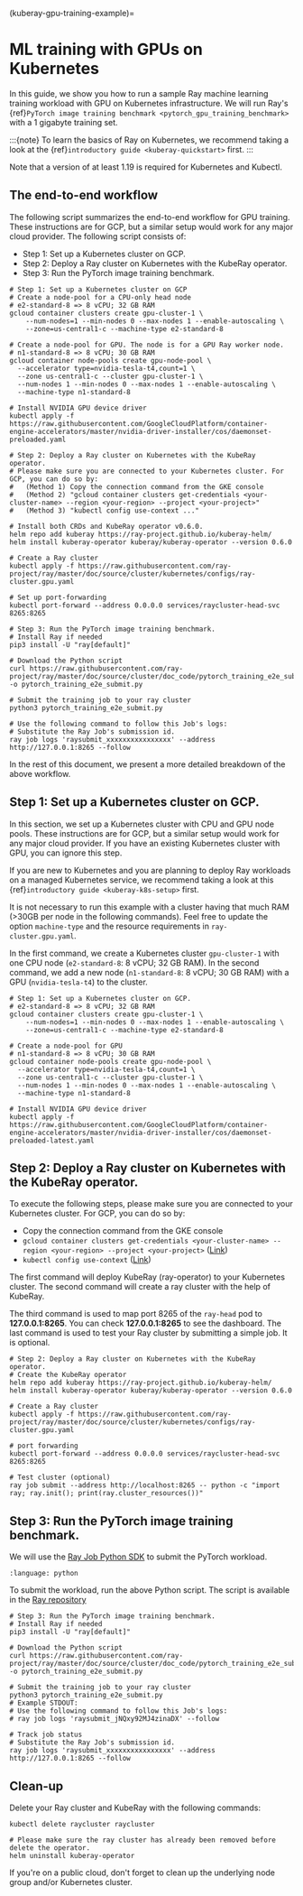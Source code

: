 (kuberay-gpu-training-example)=

# ML training with GPUs on Kubernetes
In this guide, we show you how to run a sample Ray machine learning training workload with GPU on Kubernetes infrastructure. We will run Ray's {ref}`PyTorch image training benchmark <pytorch_gpu_training_benchmark>` with a 1 gigabyte training set.

:::{note}
To learn the basics of Ray on Kubernetes, we recommend taking a look
at the {ref}`introductory guide <kuberay-quickstart>` first.
:::

Note that a version of at least 1.19 is required for Kubernetes and Kubectl.

## The end-to-end workflow
The following script summarizes the end-to-end workflow for GPU training. These instructions are for GCP, but a similar setup would work for any major cloud provider. The following script consists of:
- Step 1: Set up a Kubernetes cluster on GCP.
- Step 2: Deploy a Ray cluster on Kubernetes with the KubeRay operator.
- Step 3: Run the PyTorch image training benchmark.
```shell
# Step 1: Set up a Kubernetes cluster on GCP
# Create a node-pool for a CPU-only head node
# e2-standard-8 => 8 vCPU; 32 GB RAM
gcloud container clusters create gpu-cluster-1 \
    --num-nodes=1 --min-nodes 0 --max-nodes 1 --enable-autoscaling \
    --zone=us-central1-c --machine-type e2-standard-8

# Create a node-pool for GPU. The node is for a GPU Ray worker node.
# n1-standard-8 => 8 vCPU; 30 GB RAM
gcloud container node-pools create gpu-node-pool \
  --accelerator type=nvidia-tesla-t4,count=1 \
  --zone us-central1-c --cluster gpu-cluster-1 \
  --num-nodes 1 --min-nodes 0 --max-nodes 1 --enable-autoscaling \
  --machine-type n1-standard-8

# Install NVIDIA GPU device driver
kubectl apply -f https://raw.githubusercontent.com/GoogleCloudPlatform/container-engine-accelerators/master/nvidia-driver-installer/cos/daemonset-preloaded.yaml

# Step 2: Deploy a Ray cluster on Kubernetes with the KubeRay operator.
# Please make sure you are connected to your Kubernetes cluster. For GCP, you can do so by:
#   (Method 1) Copy the connection command from the GKE console
#   (Method 2) "gcloud container clusters get-credentials <your-cluster-name> --region <your-region> --project <your-project>"
#   (Method 3) "kubectl config use-context ..."

# Install both CRDs and KubeRay operator v0.6.0.
helm repo add kuberay https://ray-project.github.io/kuberay-helm/
helm install kuberay-operator kuberay/kuberay-operator --version 0.6.0

# Create a Ray cluster
kubectl apply -f https://raw.githubusercontent.com/ray-project/ray/master/doc/source/cluster/kubernetes/configs/ray-cluster.gpu.yaml

# Set up port-forwarding
kubectl port-forward --address 0.0.0.0 services/raycluster-head-svc 8265:8265

# Step 3: Run the PyTorch image training benchmark.
# Install Ray if needed
pip3 install -U "ray[default]"

# Download the Python script
curl https://raw.githubusercontent.com/ray-project/ray/master/doc/source/cluster/doc_code/pytorch_training_e2e_submit.py -o pytorch_training_e2e_submit.py

# Submit the training job to your ray cluster
python3 pytorch_training_e2e_submit.py

# Use the following command to follow this Job's logs:
# Substitute the Ray Job's submission id.
ray job logs 'raysubmit_xxxxxxxxxxxxxxxx' --address http://127.0.0.1:8265 --follow
```
In the rest of this document, we present a more detailed breakdown of the above workflow.

## Step 1: Set up a Kubernetes cluster on GCP.
In this section, we set up a Kubernetes cluster with CPU and GPU node pools. These instructions are for GCP, but a similar setup would work for any major cloud provider. If you have an existing Kubernetes cluster with GPU, you can ignore this step.

If you are new to Kubernetes and you are planning to deploy Ray workloads on a managed
Kubernetes service, we recommend taking a look at this {ref}`introductory guide <kuberay-k8s-setup>` first.

It is not necessary to run this example with a cluster having that much RAM (>30GB per node in the following commands). Feel free to update
the option `machine-type` and the resource requirements in `ray-cluster.gpu.yaml`.

In the first command, we create a Kubernetes cluster `gpu-cluster-1` with one CPU node (`e2-standard-8`: 8 vCPU; 32 GB RAM). In the second command,
we add a new node (`n1-standard-8`: 8 vCPU; 30 GB RAM) with a GPU (`nvidia-tesla-t4`) to the cluster.

```shell
# Step 1: Set up a Kubernetes cluster on GCP.
# e2-standard-8 => 8 vCPU; 32 GB RAM
gcloud container clusters create gpu-cluster-1 \
    --num-nodes=1 --min-nodes 0 --max-nodes 1 --enable-autoscaling \
    --zone=us-central1-c --machine-type e2-standard-8

# Create a node-pool for GPU
# n1-standard-8 => 8 vCPU; 30 GB RAM
gcloud container node-pools create gpu-node-pool \
  --accelerator type=nvidia-tesla-t4,count=1 \
  --zone us-central1-c --cluster gpu-cluster-1 \
  --num-nodes 1 --min-nodes 0 --max-nodes 1 --enable-autoscaling \
  --machine-type n1-standard-8

# Install NVIDIA GPU device driver
kubectl apply -f https://raw.githubusercontent.com/GoogleCloudPlatform/container-engine-accelerators/master/nvidia-driver-installer/cos/daemonset-preloaded-latest.yaml
```

## Step 2: Deploy a Ray cluster on Kubernetes with the KubeRay operator.

To execute the following steps, please make sure you are connected to your Kubernetes cluster. For GCP, you can do so by:
* Copy the connection command from the GKE console
* `gcloud container clusters get-credentials <your-cluster-name> --region <your-region> --project <your-project>` ([Link](https://cloud.google.com/sdk/gcloud/reference/container/clusters/get-credentials))
* `kubectl config use-context` ([Link](https://kubernetes.io/docs/tasks/access-application-cluster/configure-access-multiple-clusters/))

The first command will deploy KubeRay (ray-operator) to your Kubernetes cluster. The second command will create a ray cluster with the help of KubeRay.

The third command is used to map port 8265 of the `ray-head` pod to **127.0.0.1:8265**. You can check
**127.0.0.1:8265** to see the dashboard. The last command is used to test your Ray cluster by submitting a simple job.
It is optional.

```shell
# Step 2: Deploy a Ray cluster on Kubernetes with the KubeRay operator.
# Create the KubeRay operator
helm repo add kuberay https://ray-project.github.io/kuberay-helm/
helm install kuberay-operator kuberay/kuberay-operator --version 0.6.0

# Create a Ray cluster
kubectl apply -f https://raw.githubusercontent.com/ray-project/ray/master/doc/source/cluster/kubernetes/configs/ray-cluster.gpu.yaml

# port forwarding
kubectl port-forward --address 0.0.0.0 services/raycluster-head-svc 8265:8265

# Test cluster (optional)
ray job submit --address http://localhost:8265 -- python -c "import ray; ray.init(); print(ray.cluster_resources())"
```

## Step 3: Run the PyTorch image training benchmark.
We will use the [Ray Job Python SDK](https://docs.ray.io/en/latest/cluster/running-applications/job-submission/sdk.html#ray-job-sdk) to submit the PyTorch workload.

```{literalinclude} /cluster/doc_code/pytorch_training_e2e_submit.py
:language: python
```

To submit the workload, run the above Python script. The script is available in the [Ray repository](https://github.com/ray-project/ray/tree/master/doc/source/cluster/doc_code/pytorch_training_e2e_submit.py)
```shell
# Step 3: Run the PyTorch image training benchmark.
# Install Ray if needed
pip3 install -U "ray[default]"

# Download the Python script
curl https://raw.githubusercontent.com/ray-project/ray/master/doc/source/cluster/doc_code/pytorch_training_e2e_submit.py -o pytorch_training_e2e_submit.py

# Submit the training job to your ray cluster
python3 pytorch_training_e2e_submit.py
# Example STDOUT:
# Use the following command to follow this Job's logs:
# ray job logs 'raysubmit_jNQxy92MJ4zinaDX' --follow

# Track job status
# Substitute the Ray Job's submission id.
ray job logs 'raysubmit_xxxxxxxxxxxxxxxx' --address http://127.0.0.1:8265 --follow
```

## Clean-up
Delete your Ray cluster and KubeRay with the following commands:
```shell
kubectl delete raycluster raycluster

# Please make sure the ray cluster has already been removed before delete the operator.
helm uninstall kuberay-operator
```
If you're on a public cloud, don't forget to clean up the underlying
node group and/or Kubernetes cluster.
